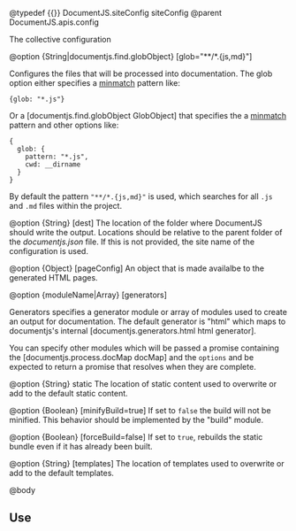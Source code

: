 @typedef {{}} DocumentJS.siteConfig siteConfig
@parent DocumentJS.apis.config

The collective configuration 


@option {String|documentjs.find.globObject} [glob="**/*.{js,md}"] 

Configures the files that will be processed into documentation. The glob
option either specifies a [minmatch](https://github.com/isaacs/minimatch) 
pattern like:

    {glob: "*.js"}

Or a [documentjs.find.globObject GlobObject] that specifies the 
a [minmatch](https://github.com/isaacs/minimatch) pattern and
other options like:

    {
      glob: {
        pattern: "*.js",
        cwd: __dirname  
      }
    }

By default the pattern `"**/*.{js,md}"` is used, which
searches for all `.js` and `.md` files within the project.

@option {String} [dest] The location of the folder where DocumentJS should
write the output. Locations should be relative to the parent folder of the 
_documentjs.json_ file. If this is not provided, the site name of the configuration
is used.

@option {Object} [pageConfig] An object that is made availalbe to the generated HTML pages.


@option {moduleName|Array<moduleName>} [generators]

Generators specifies a generator module or array of modules used to create an 
output for documentation. The default generator is "html" which maps
to documentjs's internal [documentjs.generators.html html generator].

You can specify other modules which will be passed a promise containing
the [documentjs.process.docMap docMap] and the `options` and be expected
to return a promise that resolves when they are complete.

@option {String} static The location of static content used to overwrite or
add to the default static content.

@option {Boolean} [minifyBuild=true] If set to `false` the build will not 
be minified. This behavior should be implemented by the "build" module.

@option {Boolean} [forceBuild=false] If set to `true`, rebuilds the 
static bundle even if it has already been built.

@option {String} [templates] The location of templates used to overwrite or
add to the default templates.

@body 

## Use

